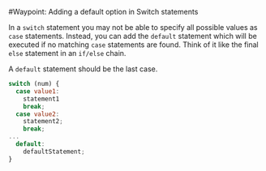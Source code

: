 #Waypoint: Adding a default option in Switch statements

In a `switch` statement you may not be able to specify all possible values as `case` statements. Instead, you can add the `default` statement which will be executed if no matching `case` statements are found. Think of it like the final `else` statement in an `if/else` chain.

A `default` statement should be the last case.

```js
switch (num) {
  case value1:
    statement1
    break;
  case value2:
    statement2;
    break;
...
  default:
    defaultStatement;
}
```
